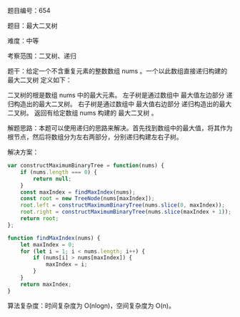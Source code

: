 题目编号：654

题目：最大二叉树

难度：中等

考察范围：二叉树、递归

题干：给定一个不含重复元素的整数数组 nums 。一个以此数组直接递归构建的 最大二叉树 定义如下：

二叉树的根是数组 nums 中的最大元素。
左子树是通过数组中 最大值左边部分 递归构造出的最大二叉树。
右子树是通过数组中 最大值右边部分 递归构造出的最大二叉树。
返回有给定数组 nums 构建的 最大二叉树 。

解题思路：本题可以使用递归的思路来解决。首先找到数组中的最大值，将其作为根节点，然后将数组分为左右两部分，分别递归构建左右子树。

解决方案：

```javascript
var constructMaximumBinaryTree = function(nums) {
    if (nums.length === 0) {
        return null;
    }
    const maxIndex = findMaxIndex(nums);
    const root = new TreeNode(nums[maxIndex]);
    root.left = constructMaximumBinaryTree(nums.slice(0, maxIndex));
    root.right = constructMaximumBinaryTree(nums.slice(maxIndex + 1));
    return root;
};

function findMaxIndex(nums) {
    let maxIndex = 0;
    for (let i = 1; i < nums.length; i++) {
        if (nums[i] > nums[maxIndex]) {
            maxIndex = i;
        }
    }
    return maxIndex;
}
```

算法复杂度：时间复杂度为 O(nlogn)，空间复杂度为 O(n)。